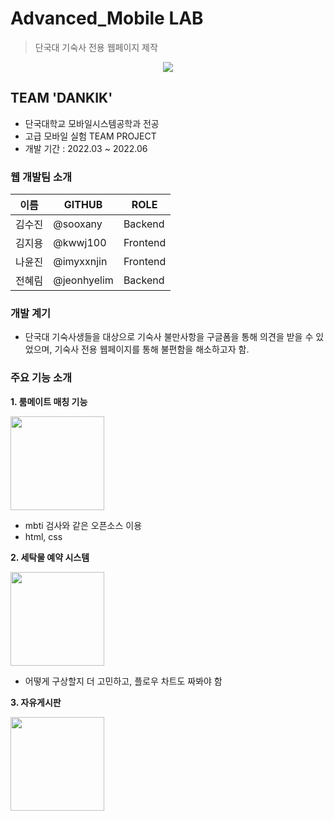# Advanced_Mobile LAB
> 단국대 기숙사 전용 웹페이지 제작

<p align="center"><img src="https://user-images.githubusercontent.com/127607722/234476032-9ccbeb74-ffea-44a8-844d-8b43ae21e4cb.png"></p>


## __TEAM 'DANKIK'__
- 단국대학교 모바일시스템공학과 전공
- 고급 모바일 실험 TEAM PROJECT
- 개발 기간 : 2022.03 ~ 2022.06 

### 웹 개발팀 소개
이름 | GITHUB | ROLE
---|---|---|
김수진 | @sooxany | Backend
김지용 | @kwwj100 | Frontend
나윤진 | @imyxxnjin | Frontend
전혜림 | @jeonhyelim | Backend


### 개발 계기
* 단국대 기숙사생들을 대상으로 기숙사 불만사항을 구글폼을 통해 의견을 받을 수 있었으며, 기숙사 전용 웹페이지를 통해 불편함을 해소하고자 함.

### 주요 기능 소개

**1. 룸메이트 매칭 기능**

<img src="https://user-images.githubusercontent.com/127607722/234486774-047f3c29-0a40-4f95-852f-548a01ac6b70.png" width = "150" height = "150"></p>
  - mbti 검사와 같은 오픈소스 이용
  - html, css
  
  
**2. 세탁물 예약 시스템**

<img src="https://user-images.githubusercontent.com/127607722/234485883-6e087730-598d-40a6-8976-a89d88c579c6.png" width = "150" height = "150"></p>
- 어떻게 구상할지 더 고민하고, 플로우 차트도 짜봐야 함


**3. 자유게시판**

<img src = "https://user-images.githubusercontent.com/127607722/234488832-ce7b0053-7330-42a3-b9cf-dc43f3d79268.png" width = 150 height = "150">








